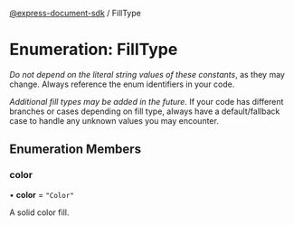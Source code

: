 [@express-document-sdk](../overview.md) / FillType

# Enumeration: FillType

<InlineAlert slots="text" variant="warning"/>

*Do not depend on the literal string values of these constants*, as they may change. Always reference the enum identifiers in your code.

<InlineAlert slots="text" variant="warning"/>

*Additional fill types may be added in the future.* If your code has different branches or cases depending on fill type,
always have a default/fallback case to handle any unknown values you may encounter.

## Enumeration Members

### color

• **color** = ``"Color"``

A solid color fill.
